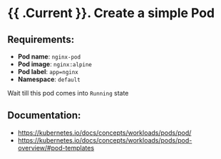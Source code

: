 # {{ .Current }}. Create a simple Pod

## Requirements:
- **Pod name**: `nginx-pod`
- **Pod image**: `nginx:alpine`
- **Pod label**: `app=nginx`
- **Namespace**: `default`


Wait till this pod comes into `Running` state

## Documentation:
- https://kubernetes.io/docs/concepts/workloads/pods/pod/
- https://kubernetes.io/docs/concepts/workloads/pods/pod-overview/#pod-templates